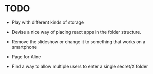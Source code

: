 TODO
===

- Play with different kinds of storage

- Devise a nice way of placing react apps in the folder structure.

- Remove the slideshow or change it to something that works on a smartphone

- Page for Aline

- Find a way to allow multiple users to enter a single secret/X folder
